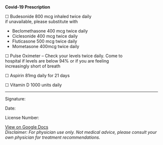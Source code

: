 **Covid-19 Prescription**

☐  Budesonide 800 mcg inhaled twice daily  
    if unavailable, please substitute with
<ul>
    <li>Beclomethasone 400 mcg twice daily</li>
    <li>Ciclesonide 400 mcg twice daily</li>
    <li>Fluticasone 500 mcg twice daily</li>
    <li>Mometasone 400mcg twice daily</li>
</ul>  

☐   Pulse Oximeter – Check your levels twice daily.  Come to  
          hospital if levels are below 94% or if you are feeling  
          increasingly short of breath  

☐   Aspirin 81mg daily for 21 days

☐   Vitamin D 1000 units daily


***
Signature:

Date:

License Number:


[View on Google Docs](https://docs.google.com/document/d/1SwV-9My-jmQUzG-yvd59FVjVS2Bfhe1Mzvr_2meE9So/edit?usp=sharing)  
*Disclaimer: For physician use only. Not medical advice, please consult your own physician for treatment recommendations.*
